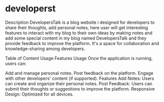 # developerst

Description
DevelopersTalk is a blog website i designed for developers to share their thoughts, add personal notes, here user will get interesting features to interact with my blog to their own ideas by making notes and add some special content in my blog named DevelopersTalk and they provide feedback to improve the platform. It's a space for collaboration and knowledge-sharing among developers.

Table of Content
Usage
Features
Usage
Once the application is running, users can:

Add and manage personal notes.
Post feedback on the platform.
Engage with other developers' content (if supported).
Features
Add Notes: Users can create and organize their personal notes.
Post Feedback: Users can submit their thoughts or suggestions to improve the platform.
Responsive Design: Optimized for all devices.
